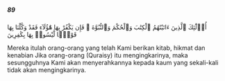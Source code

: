 ##### 89

<span class="ayah">أُو۟لَٰٓئِكَ ٱلَّذِينَ ءَاتَيْنَٰهُمُ ٱلْكِتَٰبَ وَٱلْحُكْمَ وَٱلنُّبُوَّةَ ۚ فَإِن يَكْفُرْ بِهَا هَٰٓؤُلَآءِ فَقَدْ وَكَّلْنَا بِهَا قَوْمًۭا لَّيْسُوا۟ بِهَا بِكَٰفِرِينَ</span>

<span class="ayah_translation">Mereka itulah orang-orang yang telah Kami berikan kitab, hikmat dan kenabian Jika orang-orang (Quraisy) itu mengingkarinya, maka sesungguhnya Kami akan menyerahkannya kepada kaum yang sekali-kali tidak akan mengingkarinya.</span>
